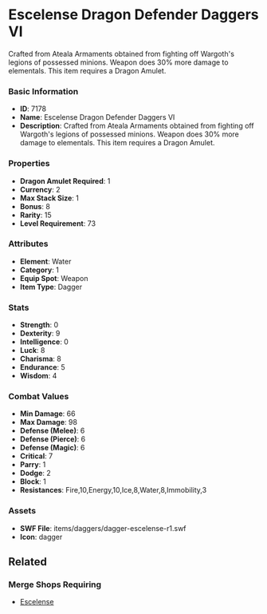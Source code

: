 # Escelense Dragon Defender Daggers VI

Crafted from Ateala Armaments obtained from fighting off Wargoth's legions of possessed minions. Weapon does 30% more damage to elementals.  This item requires a Dragon Amulet.

### Basic Information

- **ID**: 7178
- **Name**: Escelense Dragon Defender Daggers VI
- **Description**: Crafted from Ateala Armaments obtained from fighting off Wargoth&#039;s legions of possessed minions. Weapon does 30% more damage to elementals.  This item requires a Dragon Amulet.

### Properties

- **Dragon Amulet Required**: 1
- **Currency**: 2
- **Max Stack Size**: 1
- **Bonus**: 8
- **Rarity**: 15
- **Level Requirement**: 73

### Attributes

- **Element**: Water
- **Category**: 1
- **Equip Spot**: Weapon
- **Item Type**: Dagger

### Stats

- **Strength**: 0
- **Dexterity**: 9
- **Intelligence**: 0
- **Luck**: 8
- **Charisma**: 8
- **Endurance**: 5
- **Wisdom**: 4

### Combat Values

- **Min Damage**: 66
- **Max Damage**: 98
- **Defense (Melee)**: 6
- **Defense (Pierce)**: 6
- **Defense (Magic)**: 6
- **Critical**: 7
- **Parry**: 1
- **Dodge**: 2
- **Block**: 1
- **Resistances**: Fire,10,Energy,10,Ice,8,Water,8,Immobility,3

### Assets

- **SWF File**: items/daggers/dagger-escelense-r1.swf
- **Icon**: dagger

## Related

### Merge Shops Requiring

- [Escelense](../merge-shops/115-escelense.md)

